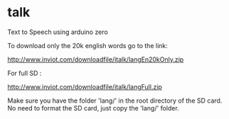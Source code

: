 # talk
Text to Speech using arduino zero



To download only the 20k english words go to the link:

http://www.inviot.com/downloadfile/italk/langEn20kOnly.zip

For full SD :

http://www.inviot.com/downloadfile/italk/langFull.zip 


Make sure you have the folder 'lang/' in the root directory of the SD card. No need to format the SD card, just copy the 'lang/' folder.
